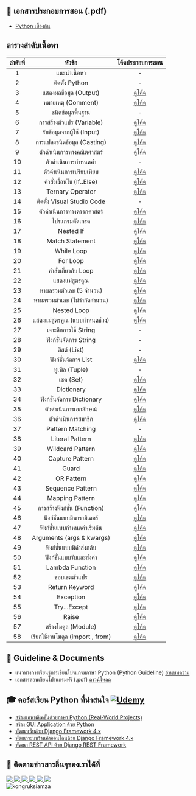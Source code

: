 ## 📖 เอกสารประกอบการสอน (.pdf)
- [Python เบื้องต้น](https://github.com/kongruksiamza/ebook-for-education)

## ตารางลำดับเนื้อหา
| ลำดับที่ |หัวข้อ|โค้ดประกอบการสอน|
|:----:|:-----:|:-------------:|
|   1  | แนะนำเนื้อหา |-|
|   2  | ติดตั้ง Python |-|
|   3  | แสดงผลข้อมูล (Output) |[ดูโค้ด](https://github.com/kongruksiamza/learning-python/blob/main/Phase1/EP3-Output.py)|
|   4  | หมายเหตุ (Comment) |[ดูโค้ด](https://github.com/kongruksiamza/learning-python/blob/main/Phase1/EP4-Comment.py)|
|   5  | ชนิดข้อมูลพื้นฐาน |-|
|   6  | การสร้างตัวแปร (Variable) |[ดูโค้ด](https://github.com/kongruksiamza/learning-python/blob/main/Phase1/EP6-Variable.py)|
|   7  | รับข้อมูลจากผู้ใช้ (Input) |[ดูโค้ด](https://github.com/kongruksiamza/learning-python/blob/main/Phase1/EP7-Input.py)|
|   8  | การแปลงชนิดข้อมูล (Casting) |[ดูโค้ด](https://github.com/kongruksiamza/learning-python/blob/main/Phase1/EP8-Casting.py)|
|   9  | ตัวดำเนินการทางคณิตศาสตร์ |[ดูโค้ด](https://github.com/kongruksiamza/learning-python/blob/main/Phase1/EP9-ArithmeticOperators.py)|
|   10  | ตัวดำเนินการกำหนดค่า |-|
|   11  | ตัวดำเนินการเปรียบเทียบ |[ดูโค้ด](https://github.com/kongruksiamza/learning-python/blob/main/Phase1/EP11-ComparisonOperators.py)|
|   12  | คำสั่งเงื่อนไข (If..Else) |[ดูโค้ด](https://github.com/kongruksiamza/learning-python/blob/main/Phase1/EP12-IfStatement.py)|
|   13  | Ternary Operator |[ดูโค้ด](https://github.com/kongruksiamza/learning-python/blob/main/Phase1/EP13-TernaryOperator.py)|
|   14  | ติดตั้ง Visual Studio Code |-|
|   15  | ตัวดำเนินการทางตรรกศาสตร์ |[ดูโค้ด](https://github.com/kongruksiamza/learning-python/blob/main/Phase1/EP15-LogicalOperator.py)|
|   16  | โปรแกรมตัดเกรด |[ดูโค้ด](https://github.com/kongruksiamza/learning-python/blob/main/Phase1/EP16-CalculateGrade.py)|
|   17  | Nested If |[ดูโค้ด](https://github.com/kongruksiamza/learning-python/blob/main/Phase1/EP17-NestedIf.py)|
|   18  | Match Statement |[ดูโค้ด](https://github.com/kongruksiamza/learning-python/blob/main/Phase1/EP18-MatchStatement.py)|
|   19  | While Loop |[ดูโค้ด](https://github.com/kongruksiamza/learning-python/blob/main/Phase1/EP19-WhileLoop.py)|
|   20  | For Loop |[ดูโค้ด](https://github.com/kongruksiamza/learning-python/blob/main/Phase1/EP20-ForLoop.py)|
|   21  | คำสั่งเกี่ยวกับ Loop |[ดูโค้ด](https://github.com/kongruksiamza/learning-python/blob/main/Phase1/EP21-BreakContinue.py)|
|   22  | แสดงแม่สูตรคูณ |[ดูโค้ด](https://github.com/kongruksiamza/learning-python/blob/main/Phase1/EP22-Multiplication.py)|
|   23  | หาผลรวมตัวเลข (5 จำนวน) |[ดูโค้ด](https://github.com/kongruksiamza/learning-python/blob/main/Phase1/EP23-SummationForLoop.py)|
|   24  | หาผลรวมตัวเลข (ไม่จำกัดจำนวน) |[ดูโค้ด](https://github.com/kongruksiamza/learning-python/blob/main/Phase1/EP24-SummationWhileLoop.py)|
|   25  | Nested Loop |[ดูโค้ด](https://github.com/kongruksiamza/learning-python/blob/main/Phase1/EP25-NestedLoop.py)|
|   26  | แสดงแม่สูตรคูณ (แบบกำหนดช่วง) |[ดูโค้ด](https://github.com/kongruksiamza/learning-python/blob/main/Phase1/EP26-MultiplicationRange.py)|
|   27  | เจาะลึกการใช้ String |-|
|   28  | ฟังก์ชั่นจัดการ String |-|
|   29  | ลิสต์ (List) |-|
|   30  | ฟังก์ชั่นจัดการ List |[ดูโค้ด](https://github.com/kongruksiamza/learning-python/blob/main/Phase1/EP30-ListFunction.py)|
|   31  | ทูเพิล (Tuple) |-|
|   32  | เซต (Set) |[ดูโค้ด](https://github.com/kongruksiamza/learning-python/blob/main/Phase1/EP32-Set.py)|
|   33  | Dictionary |[ดูโค้ด](https://github.com/kongruksiamza/learning-python/blob/main/Phase1/EP33-Dictionary.py)|
|   34  | ฟังก์ชั่นจัดการ Dictionary |[ดูโค้ด](https://github.com/kongruksiamza/learning-python/blob/main/Phase1/EP34-DictionaryFunction.py)|
|   35  | ตัวดำเนินการเอกลักษณ์ |[ดูโค้ด](https://github.com/kongruksiamza/learning-python/blob/main/Phase1/EP35-IdentityOperator.py)|
|   36  | ตัวดำเนินการสมาชิก |[ดูโค้ด](https://github.com/kongruksiamza/learning-python/blob/main/Phase1/EP36-MembershipOperator.py)|
|   37  | Pattern Matching |-|
|   38  | Literal Pattern |[ดูโค้ด](https://github.com/kongruksiamza/learning-python/blob/main/Phase2/EP38-LiteralPattern.py)|
|   39  | Wildcard Pattern|[ดูโค้ด](https://github.com/kongruksiamza/learning-python/blob/main/Phase2/EP39-WildcardPattern.py)|
|   40  | Capture Pattern |[ดูโค้ด](https://github.com/kongruksiamza/learning-python/blob/main/Phase2/EP40-CapturePattern.py)|
|   41  | Guard |[ดูโค้ด](https://github.com/kongruksiamza/learning-python/blob/main/Phase2/EP41-Guard.py)|
|   42  | OR Pattern |[ดูโค้ด](https://github.com/kongruksiamza/learning-python/blob/main/Phase2/EP42-ORPattern.py)|
|   43  | Sequence Pattern |[ดูโค้ด](https://github.com/kongruksiamza/learning-python/blob/main/Phase2/EP43-SequencePattern.py)|
|   44  | Mapping Pattern |[ดูโค้ด](https://github.com/kongruksiamza/learning-python/blob/main/Phase2/EP44-MappingPattern.py)|
|   45  | การสร้างฟังก์ชั่น (Function) |[ดูโค้ด](https://github.com/kongruksiamza/learning-python/blob/main/Phase2/EP45-Function.py)|
|   46  | ฟังก์ชั่นแบบมีพารามิเตอร์ |[ดูโค้ด](https://github.com/kongruksiamza/learning-python/blob/main/Phase2/EP46-ParameterFunction.py)|
|   47  | ฟังก์ชั่นแบบกำหนดค่าเริ่มต้น |[ดูโค้ด](https://github.com/kongruksiamza/learning-python/blob/main/Phase2/EP47-DefaultFunction.py)|
|   48  | Arguments (args & kwargs) |[ดูโค้ด](https://github.com/kongruksiamza/learning-python/blob/main/Phase2/EP48-argskwargs.py)|
|   49  | ฟังก์ชั่นแบบมีค่าส่งกลับ |[ดูโค้ด](https://github.com/kongruksiamza/learning-python/blob/main/Phase2/EP49-ReturnFunction.py)|
|   50  | ฟังก์ชั่นแบบรับและส่งค่า |[ดูโค้ด](https://github.com/kongruksiamza/learning-python/blob/main/Phase2/EP50-ParaReturnFunction.py)|
|   51  | Lambda Function |[ดูโค้ด](https://github.com/kongruksiamza/learning-python/blob/main/Phase2/EP51-lambdafunction.py)|
|   52  | ขอบเขตตัวแปร |[ดูโค้ด](https://github.com/kongruksiamza/learning-python/blob/main/Phase2/EP52-VariableScope.py)|
|   53  | Return Keyword |[ดูโค้ด](https://github.com/kongruksiamza/learning-python/blob/main/Phase2/EP53-ReturnKeyword.py)|
|   54  | Exception |[ดูโค้ด](https://github.com/kongruksiamza/learning-python/blob/main/Phase2/EP54-Exception.py)|
|   55  | Try...Except |[ดูโค้ด](https://github.com/kongruksiamza/learning-python/blob/main/Phase2/EP55-TryExcept.py)|
|   56  | Raise |[ดูโค้ด](https://github.com/kongruksiamza/learning-python/blob/main/Phase2/EP56-Raise.py)|
|   57  | สร้างโมดูล (Module) |[ดูโค้ด](https://github.com/kongruksiamza/learning-python/tree/main/Modules)|
|   58  | เรียกใช้งานโมดูล (import , from) |[ดูโค้ด](https://github.com/kongruksiamza/learning-python/blob/main/Modules/program.py)|

## 🚀 Guideline & Documents
- แนวทางการเรียนรู้การเขียนโปรแกรมภาษา Python (Python Guideline) [อ่านบทความ](https://github.com/kongruksiamza/python-guideline)
- เอกสารสอนเขียนโปรแกรมฟรี (.pdf) [ดาวน์โหลด](https://github.com/kongruksiamza/ebook-for-education)

## 🎓 คอร์สเรียน Python ที่น่าสนใจ [![Udemy](https://img.shields.io/badge/Udemy-A435F0?logo=udemy&logoColor=fff)](https://www.udemy.com/user/kong-ruksiam/)
- [สร้างแอพพลิเคชั่นด้วยภาษา Python (Real-World Projects)](https://www.udemy.com/course/python-real-world-projects/?referralCode=4D6784B6C4CF2CBB1892)
- [สร้าง GUI Application ด้วย Python](https://www.udemy.com/course/python-gui-projects/?referralCode=CFE6A91D21C759EF13E1)
- [พัฒนาเว็บด้วย Django Framework 4.x](https://www.udemy.com/course/django-framework-real-world-projects/?referralCode=63ED08A516BE8C4A93F7)
- [พัฒนาระบบร้านค้าออนไลน์ด้วย Django Framework 4.x](https://www.udemy.com/course/django-framework-e-commerce/?referralCode=AFDB5F462F46815300C1)
- [พัฒนา REST API ด้วย Django REST Framework](https://www.udemy.com/course/rest-api-django-rest-framework/?referralCode=3E81004F9DAE23131BC4)

## 📢 ติดตามข่าวสารอื่นๆของเราได้ที่
<div id="badges">
  <a href="https://www.facebook.com/KongRuksiamTutorial" target="_blank">
    <img src="https://img.shields.io/badge/Facebook-1877F2?style=for-the-badge&logo=facebook&logoColor=white"/>
  </a>
  <a href="https://www.youtube.com/@KongRuksiamOfficial" target="_blank">
    <img src="https://img.shields.io/badge/YouTube-FF0000?style=for-the-badge&logo=youtube&logoColor=white"/>
  </a>
    <a href="https://www.udemy.com/user/kong-ruksiam/" target="_blank">
    <img src="https://img.shields.io/badge/Udemy-A435F0?style=for-the-badge&logo=Udemy&logoColor=white"/>
  </a>
  <a href="https://medium.com/@kongruksiam" target="_blank">
    <img src="https://img.shields.io/badge/Medium-12100E?style=for-the-badge&logo=medium&logoColor=white"/>
  </a>
  <a href="https://codepen.io/kongruksiamstudio" target="_blank">
    <img src="https://img.shields.io/badge/Codepen-000000?style=for-the-badge&logo=codepen&logoColor=white"/>
  </a>
  <a href="https://www.tiktok.com/@kongruksiamstudio" target="_blank">
    <img src="https://img.shields.io/badge/TikTok-000000?style=for-the-badge&logo=tiktok&logoColor=white"/>
  </a>
  <br>
  <img src="https://komarev.com/ghpvc/?username=kongruksiamza&style=flat-square&color=blue" alt="kongruksiamza"/>
</div>
